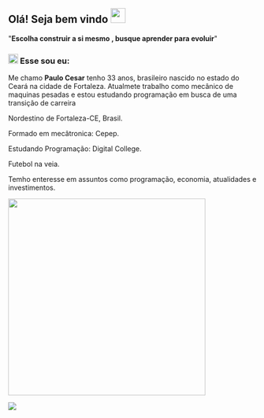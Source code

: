 ## Olá! Seja bem vindo <img src="https://slackmojis.com/emojis/10096-laptop_parrot/download" width="30"/>

"__Escolha construir a si mesmo , busque aprender para evoluir__"

### <img src="https://media2.giphy.com/media/QssGEmpkyEOhBCb7e1/giphy.gif?cid=ecf05e47a0n3gi1bfqntqmob8g9aid1oyj2wr3ds3mg700bl&rid=giphy.gif" width='20px' height='20px'> Esse sou eu:

Me chamo **Paulo Cesar** tenho 33 anos, brasileiro nascido no estado do Ceará na cidade de Fortaleza.
Atualmete trabalho como mecânico de maquinas pesadas e estou estudando programação em busca de uma transição de carreira

Nordestino de Fortaleza-CE, Brasil.

Formado em mecâtronica: Cepep.

Estudando Programação: Digital College.

Futebol na veia.

Temho enteresse em assuntos como programação, economia, atualidades e investimentos.

 
<img src="https://github-readme-streak-stats.herokuapp.com/?user=Paulo23ox&theme=dracula)](https://git.io/streak-stats" width='400px'/>


  <a href="https://www.linkedin.com/in/paulo-cesar-8343716b/" target="_blank"><img src="https://img.shields.io/badge/-LinkedIn-%230077B5?style=for-the-badge&logo=linkedin&logoColor=white" target="_blank"></a>
































